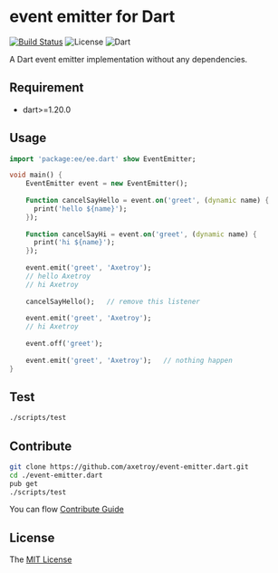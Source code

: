 # event emitter for Dart
[![Build Status](https://travis-ci.org/axetroy/event-emitter.dart.svg?branch=master)](https://travis-ci.org/axetroy/event-emitter.dart)
![License](https://img.shields.io/badge/license-MIT-green.svg)
![Dart](https://img.shields.io/badge/dart-%3E=1.20.0-blue.svg?style=flat-square)

A Dart event emitter implementation without any dependencies.

## Requirement

- dart>=1.20.0

## Usage

```dart
import 'package:ee/ee.dart' show EventEmitter;

void main() {
    EventEmitter event = new EventEmitter();
    
    Function cancelSayHello = event.on('greet', (dynamic name) {
      print('hello ${name}');
    });
    
    Function cancelSayHi = event.on('greet', (dynamic name) {
      print('hi ${name}');
    });
    
    event.emit('greet', 'Axetroy');
    // hello Axetroy
    // hi Axetroy
    
    cancelSayHello();   // remove this listener
    
    event.emit('greet', 'Axetroy');
    // hi Axetroy
    
    event.off('greet');
    
    event.emit('greet', 'Axetroy');   // nothing happen
}
```

## Test
```bash
./scripts/test
```

## Contribute

```bash
git clone https://github.com/axetroy/event-emitter.dart.git
cd ./event-emitter.dart
pub get
./scripts/test
```

You can flow [Contribute Guide](https://github.com/axetroy/event-emitter.dart/blob/master/contributing.md)

## License

The [MIT License](https://github.com/axetroy/event-emitter.dart/blob/master/LICENSE)